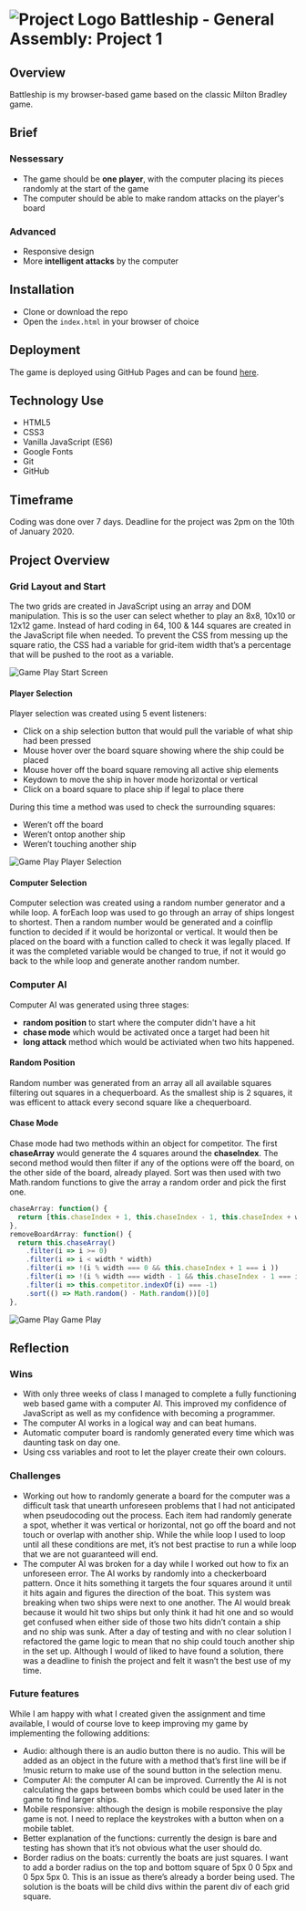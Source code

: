 # ![Project Logo](assets/README_GAlogo.png) Battleship - General Assembly: Project 1

## Overview

Battleship is my browser-based game based on the classic Milton Bradley game. 


## Brief

### Nessessary
* The game should be **one player**, with the computer placing its pieces randomly at the start of the game
* The computer should be able to make random attacks on the player's board

### Advanced
* Responsive design
* More **intelligent attacks** by the computer

## Installation

* Clone or download the repo
* Open the `index.html` in your browser of choice

## Deployment

The game is deployed using GitHub Pages and can be found [here](https://jaymagrob.github.io/sei-project-1/).

## Technology Use

* HTML5
* CSS3
* Vanilla JavaScript (ES6)
* Google Fonts
* Git
* GitHub


## Timeframe

Coding was done over 7 days. Deadline for the project was 2pm on the 10th of January 2020.


## Project Overview

### Grid Layout and Start

The two grids are created in JavaScript using an array and DOM manipulation. This is so the user can select whether to play an 8x8, 10x10 or 12x12 game. Instead of hard coding in 64, 100 & 144 squares are created in the JavaScript file when needed. To prevent the CSS from messing up the square ratio, the CSS had a variable for grid-item width that’s a percentage that will be pushed to the root as a variable.

![Game Play Start Screen](assets/GamePlay_Start.png)

#### Player Selection

Player selection was created using 5 event listeners:
* Click on a ship selection button that would pull the variable of what ship had been pressed
* Mouse hover over the board square showing where the ship could be placed
* Mouse hover off the board square removing all active ship elements
* Keydown to move the ship in hover mode horizontal or vertical
* Click on a board square to place ship if legal to place there

During this time a method was used to check the surrounding squares:
* Weren’t off the board
* Weren’t ontop another ship
* Weren’t touching another ship

![Game Play Player Selection](assets/GamePlay_PlayerSelection.png)

#### Computer Selection

Computer selection was created using a random number generator and a while loop. A forEach loop was used to go through an array of ships longest to shortest. Then a random number would be generated and a coinflip function to decided if it would be horizontal or vertical. It would then be placed on the board with a function called to check it was legally placed. If it was the completed variable would be changed to true, if not it would go back to the while loop and generate another random number.

### Computer AI

Computer AI was generated using three stages:
* **random position** to start where the computer didn't have a hit
* **chase mode** which would be activated once a target had been hit
* **long attack** method which would be activiated when two hits happened.

#### Random Position 

Random number was generated from an array all all available squares filtering out squares in a chequerboard. As the smallest ship is 2 squares, it was efficent to attack every second square like a chequerboard.

#### Chase Mode

Chase mode had two methods within an object for competitor. The first **chaseArray** would generate the 4 squares around the **chaseIndex**. The second method would then filter if any of the options were off the board, on the other side of the board, already played. Sort was then used with two Math.random functions to give the array a random order and pick the first one.

```JavaScript
chaseArray: function() {
  return [this.chaseIndex + 1, this.chaseIndex - 1, this.chaseIndex + width, this.chaseIndex - width]
},
removeBoardArray: function() {
  return this.chaseArray()
    .filter(i => i >= 0)
    .filter(i => i < width * width)
    .filter(i => !(i % width === 0 && this.chaseIndex + 1 === i ))
    .filter(i => !(i % width === width - 1 && this.chaseIndex - 1 === i))
    .filter(i => this.competitor.indexOf(i) === -1)
    .sort(() => Math.random() - Math.random())[0]
},
```
![Game Play Game Play](assets/GamePlay_GameProgress.png)

## Reflection

### Wins

* With only three weeks of class I managed to complete a fully functioning web based game with a computer AI. This improved my confidence of JavaScript as well as my confidence with becoming a programmer. 
* The computer AI works in a logical way and can beat humans.
* Automatic computer board is randomly generated every time which was daunting task on day one.
* Using css variables and root to let the player create their own colours.

### Challenges

* Working out how to randomly generate a board for the computer was a difficult task that unearth unforeseen problems that I had not anticipated when pseudocoding out the process. Each item had randomly generate a spot, whether it was vertical or horizontal, not go off the board and not touch or overlap with another ship. While the while loop I used to loop until all these conditions are met, it’s not best practise to run a while loop that we are not guaranteed will end.  
* The computer AI was broken for a day while I worked out how to fix an unforeseen error. The AI works by randomly into a checkerboard pattern. Once it hits something it targets the four squares around it until it hits again and figures the direction of the boat. This system was breaking when two ships were next to one another. The AI would break because it would hit two ships but only think it had hit one and so would get confused when either side of those two hits didn’t contain a ship and no ship was sunk. After a day of testing and with no clear solution I refactored the game logic to mean that no ship could touch another ship in the set up. Although I would of liked to have found a solution, there was a deadline to finish the project and  felt it wasn’t the best use of my time. 

### Future features

While I am happy with what I created given the assignment and time available, I would of course love to keep improving my game by implementing the following additions:
* Audio:  although there is an audio button there is no audio. This will be added as an object in the future with a method that’s first line will be if !music return to make use of the sound button in the selection menu.
* Computer AI: the computer AI can be improved. Currently the AI is not calculating the gaps between bombs which could be used later in the game to find larger ships.
* Mobile responsive: although the design is mobile responsive the play game is not. I need to replace the keystrokes with a button when on a mobile tablet.
* Better explanation of the functions: currently the design is bare and testing has shown that it’s not obvious what the user should do.
* Border radius on the boats: currently the boats are just squares. I want to add a border radius on the top and bottom square of 5px 0 0 5px and 0 5px 5px 0. This is an issue as there’s already a border being used. The solution is the boats will be child divs within the parent div of each grid square.

